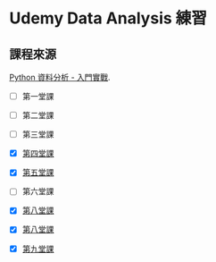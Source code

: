 # Udemy Data Analysis 練習
## 課程來源
[Python 資料分析 - 入門實戰](https://www.udemy.com/course/codegym-python-analytics/).

- [ ] 第一堂課
- [ ] 第二堂課
- [ ] 第三堂課
- [x] [第四堂課](/第四堂課)
- [x] [第五堂課](/第五堂課)
- [ ] 第六堂課
- [x] [第八堂課](/第七堂課)
- [x] [第八堂課](/第八堂課)
- [x] [第九堂課](/第九堂課)



